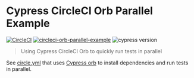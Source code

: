 # Cypress CircleCI Orb Parallel Example
[![CircleCI](https://circleci.com/gh/cypress-io/circleci-orb-parallel-example/tree/master.svg?style=svg)](https://circleci.com/gh/cypress-io/circleci-orb-parallel-example/tree/master) [![circleci-orb-parallel-example](https://img.shields.io/endpoint?url=https://dashboard.cypress.io/badge/detailed/g2zj2n/master&style=flat-square&logo=cypress)](https://dashboard.cypress.io/projects/g2zj2n/runs) ![cypress version](https://img.shields.io/badge/cypress-9.3.1-brightgreen)
> Using Cypress CircleCI Orb to quickly run tests in parallel

See [circle.yml](circle.yml) that uses [Cypress orb](https://github.com/cypress-io/circleci-orb) to install dependencies and run tests in parallel.
